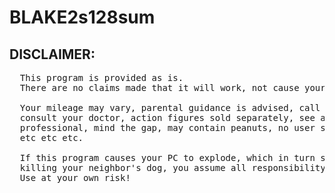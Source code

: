 # BLAKE2s128sum
## DISCLAIMER: 
<pre>
  This program is provided as is.
  There are no claims made that it will work, not cause your pc problems, etc etc.

  Your mileage may vary, parental guidance is advised, call before you dig,
  consult your doctor, action figures sold separately, see a qualified tax
  professional, mind the gap, may contain peanuts, no user serviceable parts inside,
  etc etc etc.

  If this program causes your PC to explode, which in turn sets your house on fire,
  killing your neighbor's dog, you assume all responsibility for such and not me.
  Use at your own risk!
</pre>
